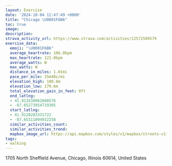 ```yaml
---
layout: Exercise
date: '2024-10-04 12:47:49 +0000'
title: "Chicago \U0001F6B6"
toc: true
image:
description:
strava_activity_url: https://www.strava.com/activities/12572509579
exercise_data:
  emoji: "\U0001F6B6"
  average_heartrate: 106.0bpm
  max_heartrate: 121.0bpm
  average_watts: W
  max_watts: W
  distance_in_miles: 1.01mi
  pace_per_mile: 15m48s/mi
  elevation_high: 180.8m
  elevation_low: 179.6m
  total_elevation_gain_in_feet: 0ft
  end_latlng:
  - 41.912438962608576
  - -87.65273954719305
  start_latlng:
  - 41.9120283331722
  - -87.65311094932258
  similar_activities_count:
  similar_activities_trend:
  mapbox_image_url: https://api.mapbox.com/styles/v1/mapbox/streets-v11/static/path-5+787af2-1.0(mtx~Flv~uOnAB%5CCh%40A%60%40GLG%7C%40k%40l%40g%40n%40c%40t%40q%40v%40g%40Z%5DzCaCb%40Sn%40GPGp%40k%40%5EQT%5BRMFAFK%5CE%40CACEEa%40VMDOPaAx%40eChBmA%60As%40X%5Df%40%5D%5CsAdAmCpBc%40b%40C%40GGE_%40EVEBE%40IIISGA%5DHuAEeBB),pin-s-s+e5b22e(-87.65303,41.91063),pin-s-f+89ae00(-87.65303000000002,41.91104)/auto/800x800?access_token=pk.eyJ1Ijoiam9zaGJlY2ttYW4iLCJhIjoiY205eWR2aDd1MWZ6djJrbXc4a3M0bWZleiJ9.XiG9OWkNcZk2QzjJbxLB4A
tags:
- walking
---
```




1705 North Sheffield Avenue, Chicago, Illinois 60614, United States
